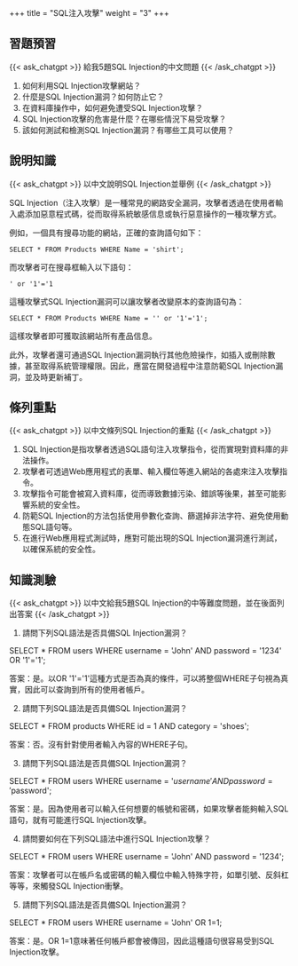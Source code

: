 +++
title = "SQL注入攻擊"
weight = "3"
+++
## 習題預習
{{< ask_chatgpt >}}
給我5題SQL Injection的中文問題
{{< /ask_chatgpt >}}



1. 如何利用SQL Injection攻擊網站？
2. 什麼是SQL Injection漏洞？如何防止它？
3. 在資料庫操作中，如何避免遭受SQL Injection攻擊？
4. SQL Injection攻擊的危害是什麼？在哪些情況下易受攻擊？
5. 該如何測試和檢測SQL Injection漏洞？有哪些工具可以使用？   

## 說明知識
{{< ask_chatgpt >}}
以中文說明SQL Injection並舉例
{{< /ask_chatgpt >}}



SQL Injection（注入攻擊）是一種常見的網路安全漏洞，攻擊者透過在使用者輸入處添加惡意程式碼，從而取得系統敏感信息或執行惡意操作的一種攻擊方式。

例如，一個具有搜尋功能的網站，正確的查詢語句如下： 

```
SELECT * FROM Products WHERE Name = 'shirt';
```

而攻擊者可在搜尋框輸入以下語句： 

```
' or '1'='1
```

這種攻擊式SQL Injection漏洞可以讓攻擊者改變原本的查詢語句為： 

```
SELECT * FROM Products WHERE Name = '' or '1'='1';
```

這樣攻擊者即可獲取該網站所有產品信息。 

此外，攻擊者還可通過SQL Injection漏洞執行其他危險操作，如插入或刪除數據，甚至取得系統管理權限。因此，應當在開發過程中注意防範SQL Injection漏洞，並及時更新補丁。   

## 條列重點
{{< ask_chatgpt >}}
以中文條列SQL Injection的重點
{{< /ask_chatgpt >}}



1. SQL Injection是指攻擊者透過SQL語句注入攻擊指令，從而實現對資料庫的非法操作。
2. 攻擊者可透過Web應用程式的表單、輸入欄位等進入網站的各處來注入攻擊指令。
3. 攻擊指令可能會被寫入資料庫，從而導致數據污染、錯誤等後果，甚至可能影響系統的安全性。
4. 防範SQL Injection的方法包括使用參數化查詢、篩選掉非法字符、避免使用動態SQL語句等。
5. 在進行Web應用程式測試時，應對可能出現的SQL Injection漏洞進行測試，以確保系統的安全性。   

## 知識測驗
{{< ask_chatgpt >}}
以中文給我5題SQL Injection的中等難度問題，並在後面列出答案
{{< /ask_chatgpt >}}



1. 請問下列SQL語法是否具備SQL Injection漏洞？

SELECT * FROM users WHERE username = 'John' AND password = '1234' OR '1'='1';

答案：是。以OR '1'='1'這種方式是否為真的條件，可以將整個WHERE子句視為真實，因此可以查詢到所有的使用者帳戶。

2. 請問下列SQL語法是否具備SQL Injection漏洞？

SELECT * FROM products WHERE id = 1 AND category = 'shoes';

答案：否。沒有針對使用者輸入內容的WHERE子句。

3. 請問下列SQL語法是否具備SQL Injection漏洞？

SELECT * FROM users WHERE username = '$username' AND password = '$password';

答案：是。因為使用者可以輸入任何想要的帳號和密碼，如果攻擊者能夠輸入SQL語句，就有可能進行SQL Injection攻擊。

4. 請問要如何在下列SQL語法中進行SQL Injection攻擊？

SELECT * FROM users WHERE username = 'John' AND password = '1234';

答案：攻擊者可以在帳戶名或密碼的輸入欄位中輸入特殊字符，如單引號、反斜杠等等，來觸發SQL Injection衝擊。

5. 請問下列SQL語法是否具備SQL Injection漏洞？

SELECT * FROM users WHERE username = 'John' OR 1=1;

答案：是。OR 1=1意味著任何帳戶都會被傳回，因此這種語句很容易受到SQL Injection攻擊。   

